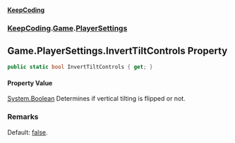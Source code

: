 #### [KeepCoding](index.md 'index')
### [KeepCoding](KeepCoding.md 'KeepCoding').[Game](KeepCoding_Game.md 'KeepCoding.Game').[PlayerSettings](KeepCoding_Game_PlayerSettings.md 'KeepCoding.Game.PlayerSettings')
## Game.PlayerSettings.InvertTiltControls Property
```csharp
public static bool InvertTiltControls { get; }
```
#### Property Value
[System.Boolean](https://docs.microsoft.com/en-us/dotnet/api/System.Boolean 'System.Boolean')
Determines if vertical tilting is flipped or not.  
### Remarks
Default: [false](https://docs.microsoft.com/en-us/dotnet/csharp/language-reference/builtin-types/bool 'https://docs.microsoft.com/en-us/dotnet/csharp/language-reference/builtin-types/bool').  
